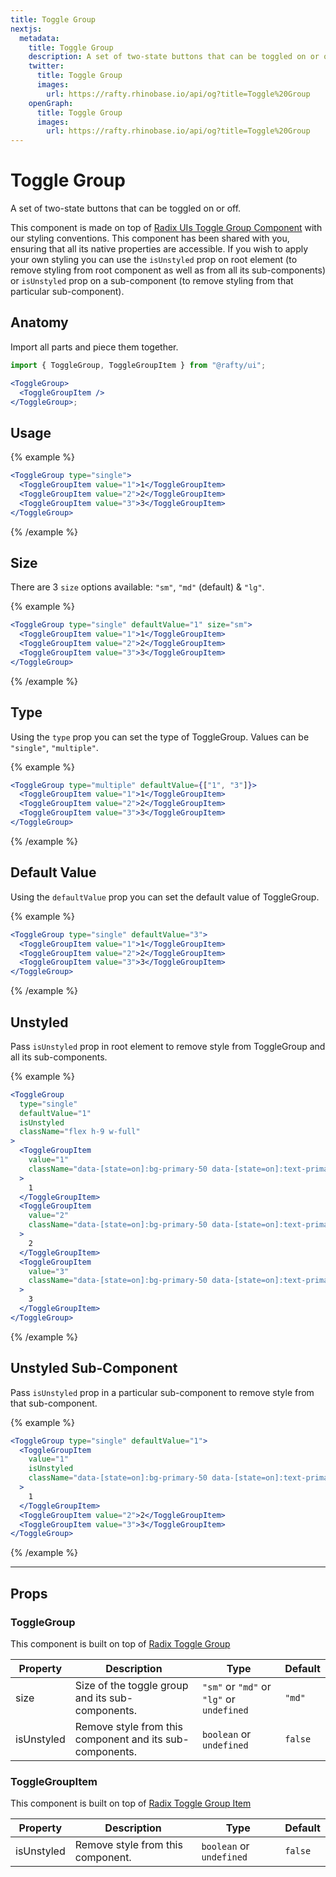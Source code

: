 ```yaml
---
title: Toggle Group
nextjs:
  metadata:
    title: Toggle Group
    description: A set of two-state buttons that can be toggled on or off.
    twitter:
      title: Toggle Group
      images:
        url: https://rafty.rhinobase.io/api/og?title=Toggle%20Group
    openGraph:
      title: Toggle Group
      images:
        url: https://rafty.rhinobase.io/api/og?title=Toggle%20Group
---
```


# Toggle Group

A set of two-state buttons that can be toggled on or off.

This component is made on top of [Radix UIs Toggle Group Component](https://www.radix-ui.com/primitives/docs/components/toggle-group) with our styling conventions. This component has been shared with you, ensuring that all its native properties are accessible. If you wish to apply your own styling you can use the `isUnstyled` prop on root element (to remove styling from root component as well as from all its sub-components) or `isUnstyled` prop on a sub-component (to remove styling from that particular sub-component).

## Anatomy

Import all parts and piece them together.

```jsx
import { ToggleGroup, ToggleGroupItem } from "@rafty/ui";

<ToggleGroup>
  <ToggleGroupItem />
</ToggleGroup>;
```

## Usage

{% example %}

```jsx
<ToggleGroup type="single">
  <ToggleGroupItem value="1">1</ToggleGroupItem>
  <ToggleGroupItem value="2">2</ToggleGroupItem>
  <ToggleGroupItem value="3">3</ToggleGroupItem>
</ToggleGroup>
```

{% /example %}

## Size

There are 3 `size` options available: `"sm"`, `"md"` (default) & `"lg"`.

{% example %}

```jsx
<ToggleGroup type="single" defaultValue="1" size="sm">
  <ToggleGroupItem value="1">1</ToggleGroupItem>
  <ToggleGroupItem value="2">2</ToggleGroupItem>
  <ToggleGroupItem value="3">3</ToggleGroupItem>
</ToggleGroup>
```

{% /example %}

## Type

Using the `type` prop you can set the type of ToggleGroup. Values can be `"single"`, `"multiple"`.

{% example %}

```jsx
<ToggleGroup type="multiple" defaultValue={["1", "3"]}>
  <ToggleGroupItem value="1">1</ToggleGroupItem>
  <ToggleGroupItem value="2">2</ToggleGroupItem>
  <ToggleGroupItem value="3">3</ToggleGroupItem>
</ToggleGroup>
```

{% /example %}

## Default Value

Using the `defaultValue` prop you can set the default value of ToggleGroup.

{% example %}

```jsx
<ToggleGroup type="single" defaultValue="3">
  <ToggleGroupItem value="1">1</ToggleGroupItem>
  <ToggleGroupItem value="2">2</ToggleGroupItem>
  <ToggleGroupItem value="3">3</ToggleGroupItem>
</ToggleGroup>
```

{% /example %}

## Unstyled

Pass `isUnstyled` prop in root element to remove style from ToggleGroup and all its sub-components.

{% example %}

```jsx
<ToggleGroup
  type="single"
  defaultValue="1"
  isUnstyled
  className="flex h-9 w-full"
>
  <ToggleGroupItem
    value="1"
    className="data-[state=on]:bg-primary-50 data-[state=on]:text-primary-500 dark:border-secondary-800 data-[state=on]:dark:bg-primary-300/20 data-[state=on]:dark:text-primary-300 w-full rounded-l-md border font-bold"
  >
    1
  </ToggleGroupItem>
  <ToggleGroupItem
    value="2"
    className="data-[state=on]:bg-primary-50 data-[state=on]:text-primary-500 dark:border-secondary-800 data-[state=on]:dark:bg-primary-300/20 data-[state=on]:dark:text-primary-300 w-full rounded-l-md border font-bold"
  >
    2
  </ToggleGroupItem>
  <ToggleGroupItem
    value="3"
    className="data-[state=on]:bg-primary-50 data-[state=on]:text-primary-500 dark:border-secondary-800 data-[state=on]:dark:bg-primary-300/20 data-[state=on]:dark:text-primary-300 w-full rounded-l-md border font-bold"
  >
    3
  </ToggleGroupItem>
</ToggleGroup>
```

{% /example %}

## Unstyled Sub-Component

Pass `isUnstyled` prop in a particular sub-component to remove style from that sub-component.

{% example %}

```jsx
<ToggleGroup type="single" defaultValue="1">
  <ToggleGroupItem
    value="1"
    isUnstyled
    className="data-[state=on]:bg-primary-50 data-[state=on]:text-primary-500 data-[state=on]:dark:bg-primary-300/20 dark:data-[state=on]:text-primary-300 w-full px-3 py-1 font-semibold"
  >
    1
  </ToggleGroupItem>
  <ToggleGroupItem value="2">2</ToggleGroupItem>
  <ToggleGroupItem value="3">3</ToggleGroupItem>
</ToggleGroup>
```

{% /example %}

---

## Props

### ToggleGroup

This component is built on top of [Radix Toggle Group](https://www.radix-ui.com/primitives/docs/components/toggle-group#root)

| Property   | Description                                              | Type                                      | Default |
| ---------- | -------------------------------------------------------- | ----------------------------------------- | ------- |
| size       | Size of the toggle group and its sub-components.         | `"sm"` or `"md"` or `"lg"` or `undefined` | `"md"`  |
| isUnstyled | Remove style from this component and its sub-components. | `boolean` or `undefined`                  | `false` |

### ToggleGroupItem

This component is built on top of [Radix Toggle Group Item](https://www.radix-ui.com/primitives/docs/components/toggle-group#item)

| Property   | Description                       | Type                     | Default |
| ---------- | --------------------------------- | ------------------------ | ------- |
| isUnstyled | Remove style from this component. | `boolean` or `undefined` | `false` |
